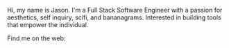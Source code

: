Hi, my name is Jason. I'm a Full Stack Software Engineer with a passion for aesthetics, self inquiry, scifi, and bananagrams. Interested in building tools that empower the individual.

Find me on the web: 
